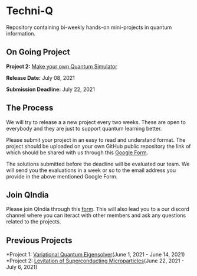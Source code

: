 # Techni-Q
Repository containing bi-weekly hands-on mini-projects in quantum information.

## On Going Project
**Project 2:** [Make your own Quantum Simulator](https://github.com/qIndia/Techni-Q/blob/main/Project%203.md)

**Release Date:** July 08, 2021

**Submission Deadline:** July 22, 2021

## The Process
We will try to release a a new project every two weeks. These are open to everybody and they are just to support quantum learning better. 

Please submit your project in an easy to read and understand format. The project should be uploaded on your own GitHub public repository the link of which should be shared with us through this [Google Form](https://docs.google.com/forms/d/1YOWoT19a00ldNUWQ5wRAJ9kkBO-eV5hgKmgNSujJSZU/viewform?edit_requested=true).

The solutions submitted before the deadline will be evaluated our team. We will send you the evaluations in a week or so to the email address you provide in the above mentioned Google Form.

## Join QIndia
Please join QIndia through this [form](https://forms.gle/UCdAN6PUhyFUfAMPA). This will also lead you to a our discord channel where you can iteract with other members and ask any questions related to the projects. 

## Previous Projects
*Project 1: [Variational Quantum Eigensolver](https://github.com/qIndia/Techni-Q/blob/main/Project%201.md)(June 1, 2021 - June 14, 2021)
*Project 2: [Levitation of Superconducting Microparticles](https://github.com/qIndia/Techni-Q/blob/main/Project%202.pdf)(June 22, 2021 - July 6, 2021)


